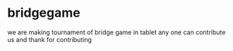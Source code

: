 # bridgegame
we are making tournament of bridge game in tablet any one can contribute us and thank for contributing
